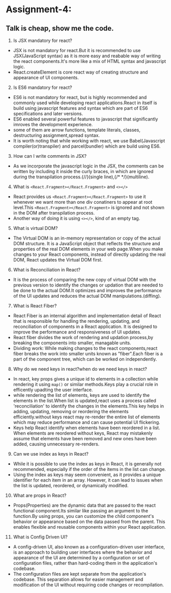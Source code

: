 # Assignment-4:
## Talk is cheap, show me the code.

1) Is JSX mandatory for react?
- JSX is not mandatory for react.But it is recommended to use JSX(JavaScript syntax) as it is more easy and reabable way of writing the react components.It's more like a mix of HTML syntax and javascript logic.
- React.createElement is core react way of creating structure and appearance of UI components.
2) Is ES6 mandatory for react?
- ES6 is not mandatory for react, but is highly recommended and commonly used while developing react applications.React in itself is build using javascript features and syntax which are part of ES6 specifications and later versions.
- ES6 enabled several powerful features to javascript that significantly imroves the development experience.
- some of them are arrow functions, template literals, classes, destructuring assignment,spread syntax.
- It is worth noting that while working with react, we use Babel(Javascript compiler(or)transpiler) and parcel(bundler) which are build using ES6.
3) How can I write comments in JSX?
- As we incorporate the javascript logic in the JSX, the comments can be written by including it inside the curly braces, in which are ignored during  the transpilation process.{//}(single line),{/* */}(multiline).
4) What is `<React.Fragment></React.Fragment>` and `<></>`
- React provides us `<React.Fragment></React.Fragment>` to use it whenever we want more than one div conatiners to appear at root level.This `<React.Fragment></React.Fragment>` is ignored and not shown in the DOM after transpilation process.
- Another way of doing it is using `<></>`, kind of an empty tag.
5) What is virtual DOM?
- The Virtual DOM is an in-memory representation or copy of the actual DOM structure. It is a JavaScript object that reflects the structure and properties of the real DOM elements in your web page.When you make changes to your React components, instead of directly updating the real DOM, React updates the Virtual DOM first.
6) What is Reconciliation in React?
- It is the process of comparing the new copy of virtual DOM with the previous version to identify the changes or updation that are needed to be done to the actual DOM.It optimizes and improves the performance of the UI updates and reduces the actual DOM manipulations.(diffing).
7) What is React Fiber?
- React Fiber is an internal algorithm and implementation detail of React that is responsible for handling the rendering, updating, and reconciliation of components in a React application. It is designed to improve the performance and responsiveness of UI updates.
- React fiber divides the work of rendering and updation process,by breaking the components into smaller, managable units.
- Dividing work: While making changes to the react components,react fiber breaks the work into smaller units known as "fiber".Each fiber is a part of the component tree, which can be worked on independently.
8) Why do we need keys in react?when do we need keys in react?
- In react, key props gives a unique id to elements in a collection while rendering it using `map()` or similar methods.Keys play a crucial role in efficently upadting the user interface.
- while rendering the list of elements, keys are used to identify the elements in the list.When list is updated,react uses a process called 'reconciliation' to identify the changes in the elements.This key helps in adding, updating, removing or reordering the elements efficiently.without keys react may re-render the entire list of elements which may reduce performance and can cause potential UI flickering.
- Keys help React identify when elements have been reordered in a list. When elements are reordered without keys, React may mistakenly assume that elements have been removed and new ones have been added, causing unnecessary re-renders.
9) Can we use index as keys in React?
- While it is possible to use the index as keys in React, it is generally not recommended, especially if the order of the items in the list can change.
- Using the index as keys may seem convenient, as it provides a unique identifier for each item in an array. However, it can lead to issues when the list is updated, reordered, or dynamically modified.
10) What are props in React?
- Props(Properties) are the dynamic data that are passed to the react functional component.Its similar like passing an argument to the function.By using props, you can customize the child component's behavior or appearance based on the data passed from the parent. This enables flexible and reusable components within your React application.
11) What is Config Driven UI?
- A config-driven UI, also known as a configuration-driven user interface, is an approach to building user interfaces where the behavior and appearance of the UI are determined by a configuration or set of configuration files, rather than hard-coding them in the application's codebase.
- The configuration files are kept separate from the application's codebase. This separation allows for easier management and modification of the UI without requiring code changes or recompilation.



